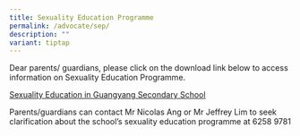 ```yaml
---
title: Sexuality Education Programme
permalink: /advocate/sep/
description: ""
variant: tiptap
---
```

<p>Dear parents/ guardians, please click on the&nbsp;download link below&nbsp;to
access information on Sexuality Education Programme.</p>
<p><a href="/files/2025_Info_on_SEd_for_GYSS_website_7_Jan_updated.pdf" rel="noopener nofollow" target="_blank">Sexuality Education in Guangyang Secondary School</a>
</p>
<p>Parents/guardians can contact Mr Nicolas Ang or Mr Jeffrey Lim to seek
clarification about the school’s sexuality education programme at 6258
9781</p>